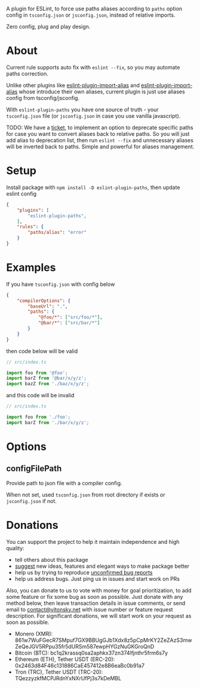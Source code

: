 A plugin for ESLint, to force use paths aliases according to `paths` option config in `tsconfig.json` or `jsconfig.json`, instead of relative imports.

Zero config, plug and play design.

# About

Current rule supports auto fix with `eslint --fix`, so you may automate paths correction.

Unlike other plugins like [eslint-plugin-import-alias](https://github.com/dword-design/eslint-plugin-import-alias) and [eslint-plugin-import-alias](https://github.com/steelsojka/eslint-import-alias) whose introduce their own aliases, current plugin is just use aliases config from tsconfig/jsconfig.

With `eslint-plugin-paths` you have one source of truth - your `tsconfig.json` file (or `jsconfig.json` in case you use vanilla javascript).

TODO: We have a [ticket](https://github.com/vitonsky/eslint-plugin-paths/issues/28), to implement an option to deprecate specific paths for case you want to convert aliases back to relative paths. So you will just add alias to deprecation list, then run `eslint --fix` and unnecessary aliases will be inverted back to paths. Simple and powerful for aliases management.

# Setup

Install package with `npm install -D eslint-plugin-paths`, then update eslint config

```json
{
	"plugins": [
		"eslint-plugin-paths",
	],
	"rules": {
		"paths/alias": "error"
	}
}
```

# Examples

If you have `tsconfig.json` with config below

```json
{
	"compilerOptions": {
		"baseUrl": ".",
		"paths": {
			"@foo/*": ["src/foo/*"],
			"@bar/*": ["src/bar/*"]
		}
	}
}
```

then code below will be valid

```ts
// src/index.ts

import foo from '@foo';
import barZ from '@bar/x/y/z';
import bazZ from './baz/x/y/z';
```

and this code will be invalid

```ts
// src/index.ts

import foo from './foo';
import barZ from './bar/x/y/z';
```

# Options

## configFilePath

Provide path to json file with a compiler config.

When not set, used `tsconfig.json` from root directory if exists or `jsconfig.json` if not.

# Donations

You can support the project to help it maintain independence and high quality:

- tell others about this package
- [suggest](https://github.com/vitonsky/eslint-plugin-paths/issues/new) new ideas, features and elegant ways to make package better
- help us by trying to reproduce [unconfirmed bug reports](https://github.com/vitonsky/eslint-plugin-paths/labels/unconfirmed)
- help us address bugs. Just ping us in issues and start work on PRs

Also, you can donate to us to vote with money for goal prioritization, to add some feature or fix some bug as soon as possible. Just donate with any method below, then leave transaction details in issue comments, or send email to [contact@vitonsky.net](mailto:contact@vitonsky.net) with issue number or feature request description. For significant donations, we will start work on your request as soon as possible.

- Monero (XMR): 861w7WuFGecR7SMpuf7GX9BBUgGJb1Xdx8z5pCpMrKY2ZeZAzS3mwZeQeJGV5RPpu35fr5dURSm587ewpHYGzNuGKGroQnD
- Bitcoin (BTC): bc1q2krassq0sa2aphkx37zn374lfjnthr5frm6s7y
- Ethereum (ETH), Tether USDT (ERC-20): 0x2463d84F46c131886CaE457412e8B6eaBc0b91a7
- Tron (TRC), Tether USDT (TRC-20): TQezzyzkfMCPJRdnYxNXrUfPj3s7kDeMBL
